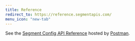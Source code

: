 ```yaml
---
title: Reference
redirect_to: https://reference.segmentapis.com/
menu_icon: "new-tab"
---
```


See the [Segment Config API Reference](https://reference.segmentapis.com/) hosted by [Postman](https://www.getpostman.com/).
